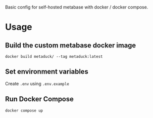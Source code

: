 Basic config for self-hosted metabase with docker / docker compose.

# Usage

## Build the custom metabase docker image

`docker build metaduck/ --tag metaduck:latest`

## Set environment variables
Create `.env` using `.env.example`

## Run Docker Compose
`docker compose up`